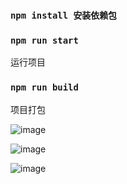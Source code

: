 ### `npm install 安装依赖包`

### `npm run start`

运行项目

### `npm run build`

项目打包

![image](https://github.com/huya123/ReactNode/blob/master/public/1.png)

![image](https://github.com/huya123/ReactNode/blob/master/public/2.png)

![image](https://github.com/huya123/ReactNode/blob/master/public/3.png)